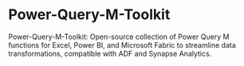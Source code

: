 # Power-Query-M-Toolkit
Power-Query-M-Toolkit: Open-source collection of Power Query M functions for Excel, Power BI, and Microsoft Fabric to streamline data transformations, compatible with ADF and Synapse Analytics.

